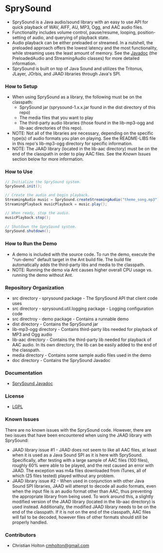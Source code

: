 # SprySound

* SprySound is a Java audio/sound library with an easy to use API for quick 
  playback of WAV, AIFF, AU, MP3, Ogg, and AAC audio files. 
* Functionality includes volume control, pause/resume, looping, 
  position-setting of audio, and querying of playback state.   
* Audio playback can be either preloaded or streamed. In a nutshell, the
  preloaded approach offers the lowest latency and the most functionality,
  while streaming uses the least amount of memory. See the 
  [Javadoc](http://cmholton.github.io/SprySound/doc) (the PreloadedAudio and 
  StreamingAudio classes) for more detailed information. 
* SprySound is built on top of Java Sound and utilizes the Tritonus, JLayer,
  JOrbis, and JAAD libraries through Java's SPI.


### How to Setup

* When using SprySound as a library, the following must be on the classpath: 
    * SprySound jar (sprysound-1.x.x.jar found in the dist directory of this 
      repo)
    * The media files that you want to play
    * The third-party audio libraries (those found in the lib-mp3-ogg and 
      lib-aac directories of this repo). 
* NOTE: Not all of the libraries are necessary, depending on the specific
  type(s) of audio formats you plan on playing. See the README-LIBS file in 
  this repo's lib-mp3-ogg directory for specific information.
* NOTE: The JAAD library (located in the lib-aac directory) must be on the end
  of the classpath in order to play AAC files. See the *Known Issues* section
  below for more information.
  
  
### How to Use

```java
// Initialize the SprySound system.
SprySound.init();

// Create the audio and begin playback.
StreamingAudio music = SprySound.createStreamingAudio("theme_song.mp3");
StreamingPlayback musicPlayback = music.play();

// When ready, stop the audio.
musicPlayback.stop();
		
// Shutdown the SprySound system.
SprySound.shutdown();
```

### How to Run the Demo

* A demo is included with the source code. To run the demo, execute the 
  "run-demo" default target in the Ant build file. The build file automatically 
  adds the third-party libs and media to the classpath.
* NOTE: Running the demo via Ant causes higher overall CPU usage vs. running
  the demo without Ant.
  

### Repository Organization

* src directory - sprysound package - The SprySound API that client code uses
* src directory - sprysound.util.logging package - Logging configuration code
* src directroy - demo package - Contains a runnable demo
* dist directory - Contains the SprySound jar
* lib-mp3-ogg directory - Contains third-party libs needed for playback of MP3
  and Ogg audio
* lib-aac directory - Contains the third-party lib needed for playback of AAC
  audio. In its own directory, the lib can be easily added to the end of the
  classpath.
* media directory - Contains some sample audio files used in the demo
* doc directory - Contains the SprySound Javadoc


### Documentation

* [SprySound Javadoc](http://cmholton.github.io/SprySound/doc)


### License

* [LGPL](https://www.gnu.org/licenses/lgpl-3.0.en.html)


### Known Issues

There are no known issues with the SprySound code. However, there are two
issues that have been encountered when using the JAAD library with SprySound: 

* JAAD library issue #1 - JAAD does not seem to like all AAC files, at 
  least when it is used as a Java Sound SPI as it is here with SprySound. 
  Specifically, after testing with a large sample of AAC files (100 files),
  roughly 60% were able to 	be played, and the rest caused an error with 
  JAAD. The exception was m4a files downloaded from iTunes, all of which 
  (25 files tested) played without any problem. 
* JAAD library issue #2 - When used in conjunction with other Java Sound 
  SPI libraries, JAAD will attempt to decode all audio formats, even when the
  input file is an audio format other than AAC, thus preventing the 
  appropriate library from being used. To work around this, a slightly 
  modified version of the JAAD library (located in the lib-aac directory) is 
  used instead. Additionally, the modified JAAD library needs to be on the
  end of the classpath. If it is not on the end of the classpath, AAC files
  will fail to be decoded, however files of other formats should still be 
  properly handled.     


### Contributors

* Christian Holton <cmholton@gmail.com>



